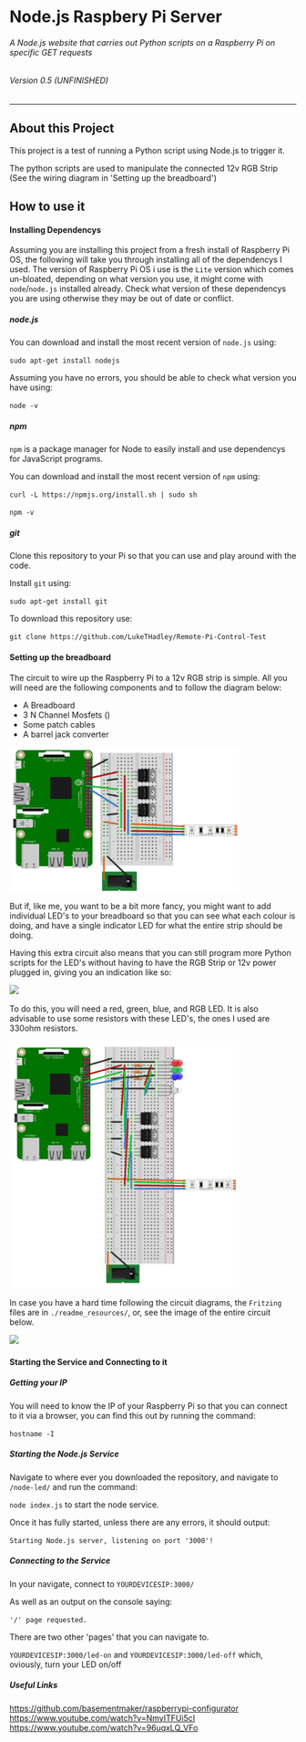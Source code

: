# Node.js Raspbery Pi Server
###### A Node.js website that carries out Python scripts on a Raspberry Pi on specific GET requests
###### Version 0.5 (UNFINISHED)
---

## About this Project

This project is a test of running a Python script using Node.js to trigger it.

The python scripts are used to manipulate the connected 12v RGB Strip (See the wiring diagram in 'Setting up the breadboard')


## How to use it

#### Installing Dependencys

Assuming you are installing this project from a fresh install of Raspberry Pi OS, the following will take you through installing all of the dependencys I used.
The version of Raspberry Pi OS i use is the `Lite` version which comes un-bloated, depending on what version you use, it might come with `node`/`node.js` installed already. Check what version of these dependencys you are using otherwise they may be out of date or conflict.

##### node.js

You can download and install the most recent version of `node.js` using:

`sudo apt-get install nodejs`

Assuming you have no errors, you should be able to check what version you have using:

`node -v`

##### npm

`npm` is a package manager for Node to easily install and use dependencys for JavaScript programs.

You can download and install the most recent version of `npm` using:

`curl -L https://npmjs.org/install.sh | sudo sh`


`npm -v`

##### git

Clone this repository to your Pi so that you can use and play around with the code.

Install `git` using:

`sudo apt-get install git`

To download this repository use:

`git clone https://github.com/LukeTHadley/Remote-Pi-Control-Test`

#### Setting up the breadboard

The circuit to wire up the Raspberry Pi to a 12v RGB strip is simple. All you will need are the following components and to follow the diagram below:

* A Breadboard
* 3 N Channel Mosfets ()
* Some patch cables
* A barrel jack converter

<img src="./readme_resources/RPi_RGB_Strip_Blueprint_Image.png" width="80%">

But if, like me, you want to be a bit more fancy, you might want to add individual LED's to your breadboard so that you can see what each colour is doing, and have a single indicator LED for what the entire strip should be doing.

Having this extra circuit also means that you can still program more Python scripts for the LED's without having to have the RGB Strip or 12v power plugged in, giving you an indication like so:

<img src="./readme_resources/Individual_LED_GIF.gif" width="50%">

To do this, you will need a red, green, blue, and RGB LED. It is also advisable to use some resistors with these LED's, the ones I used are 330ohm resistors.

<img src="./readme_resources/RPi_RGB_Strip_With_LED_Breakout_View_Blueprint_Image.png" width="80%">

In case you have a hard time following the circuit diagrams, the `Fritzing` files are in `./readme_resources/`, or, see the image of the entire circuit below.

<img src="./readme_resources/Full_Strip_GIF.gif" width="70%">

#### Starting the Service and Connecting to it

##### Getting your IP

You will need to know the IP of your Raspberry Pi so that you can connect to it via a browser, you can find this out by running the command:

`hostname -I`

##### Starting the Node.js Service

Navigate to where ever you downloaded the repository, and navigate to `/node-led/` and run the command:

`node index.js` to start the node service.

Once it has fully started, unless there are any errors, it should output:

`Starting Node.js server, listening on port '3000'!`

##### Connecting to the Service

In your navigate, connect to `YOURDEVICESIP:3000/`



As well as an output on the console saying:

`'/' page requested.`

There are two other 'pages' that you can navigate to.

`YOURDEVICESIP:3000/led-on` and `YOURDEVICESIP:3000/led-off` which, oviously, turn your LED on/off



##### Useful Links


https://github.com/basementmaker/raspberrypi-configurator
https://www.youtube.com/watch?v=NmyITFUi5cI
https://www.youtube.com/watch?v=96uqxLQ_VFo